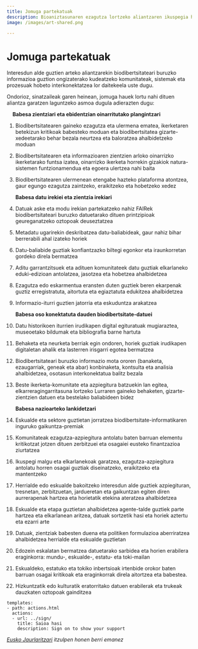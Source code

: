 ```yaml
---
title: Jomuga partekatuak
description: Bioaniztasunaren ezagutza lortzeko aliantzaren ikuspegia harpidetu
image: /images/art-shared.png

---
```


# Jomuga partekatuak
Interesdun alde guztien arteko aliantzarekin biodibertsitateari buruzko informazioa guztion ongizaterako kudeatzeko komunitateak, sistemak eta prozesuak hobeto interkonektatzea lor daitekeela uste dugu.

Ondorioz, sinatzaileak garen heinean, jomuga hauek lortu nahi dituen aliantza garatzen laguntzeko asmoa dugula adierazten dugu:

&nbsp;&nbsp;&nbsp; __Babesa zientziari eta ebidentzian oinarritutako plangintzari__

1.	Biodibertsitatearen gaineko ezagutza eta ulermena ematea, ikerketaren betekizun kritikoak babesteko moduan eta biodibertsitatea gizarte-xedeetarako behar bezala neurtzea eta baloratzea ahalbidetzeko moduan
2.	Biodibertsitatearen eta informazioaren zientzien arloko oinarrizko ikerketarako funtsa izatea, oinarrizko ikerketa horrekin gizakiok natura-sistemen funtzionamendua eta egoera ulertzea nahi baita
3.	Biodibertsitatearen ulermenean etengabe hazteko plataforma atontzea, gaur egungo ezagutza zaintzeko, eraikitzeko eta hobetzeko xedez

    __Babesa datu irekiei eta zientzia irekiari__

4.	Datuak aske eta modu irekian partekatzeko nahiz FAIRek  biodibertsitateari buruzko datuetarako dituen printzipioak geureganatzeko oztopoak deuseztatzea
5.	Metadatu ugarirekin deskribatzea datu-baliabideak, gaur nahiz bihar berrerabili ahal izateko horiek
6.	Datu-baliabide guztiak konfiantzazko biltegi egonkor eta iraunkorretan gordeko direla bermatzea
7.	Aditu garrantzitsuek eta adituen komunitateek datu guztiak elkarlaneko eduki-edizioan  antolatzea, jasotzea eta hobetzea ahalbidetzea
8.	Ezagutza edo eskarmentua eransten duten guztiek beren ekarpenak guztiz erregistratuta, aitortuta eta egiaztatuta edukitzea ahalbidetzea
9.	Informazio-iturri guztien jatorria eta eskuduntza arakatzea

    __Babesa oso konektatuta dauden biodibertsitate-datuei__

10.	Datu historikoen iturrien irudikapen digital egituratuak mugiaraztea, museoetako bildumak eta bibliografia barne hartuta
11.	Behaketa eta neurketa berriak egin ondoren, horiek guztiak irudikapen digitaletan ahalik eta lasterren irisgarri egotea bermatzea
12.	Biodibertsitateari buruzko informazio mota ororen (banaketa, ezaugarriak, geneak eta abar) konbinaketa, kontsulta eta analisia ahalbidetzea, osotasun interkonektatua balitz bezala
13.	Beste ikerketa-komunitate eta azpiegitura batzuekin lan egitea, elkarreragingarritasuna lortzeko Lurraren gaineko behaketen, gizarte-zientzien datuen eta bestelako baliabideen bidez

    __Babesa nazioarteko lankidetzari__

14.	Eskualde eta sektore guztietan jorratzea biodibertsitate-informatikaren inguruko gaikuntza-premiak
15.	Komunitateak ezagutza-azpiegitura antolatu baten barruan elementu kritikotzat jotzen dituen zerbitzuei eta osagaiei eusteko finantzazioa ziurtatzea
16.	Ikuspegi malgu eta elkarlanekoak garatzea, ezagutza-azpiegitura antolatu horren osagai guztiak diseinatzeko, eraikitzeko eta mantentzeko
17.	Herrialde edo eskualde bakoitzeko interesdun alde guztiek azpiegituran, tresnetan, zerbitzuetan, jardueretan eta gaikuntzan egiten diren aurrerapenak hartzea eta horietatik etekina ateratzea ahalbidetzea
18.	Eskualde eta etapa guztietan ahalbidetzea agente-talde guztiek parte hartzea eta elkarlanean aritzea, datuak sortzetik hasi eta horiek aztertu eta ezarri arte
19.	Datuak, zientziak babesten duena eta politiken formulazioa aberriratzea ahalbidetzea herrialde eta eskualde guztietan
20.	Edozein eskalatan bermatzea datuetarako sarbidea eta horien erabilera eraginkorra: mundu-, eskualde-, estatu- eta toki-mailan
21.	Eskualdeko, estatuko eta tokiko inbertsioak irtenbide orokor baten barruan osagai kritikoak eta eraginkorrak direla aitortzea eta babestea.
22.	Hizkuntzatik edo kulturatik eratorritako datuen erabilerak eta trukeak dauzkaten oztopoak gainditzea


```styledYaml
templates:
- path: actions.html
  actions:
  - url: ../sign/
    title: Saioa hasi
    description: Sign on to show your support
```

_[Eusko Jaurlaritzari](http://www.euskadi.eus/hasiera) itzulpen honen berri emanez_